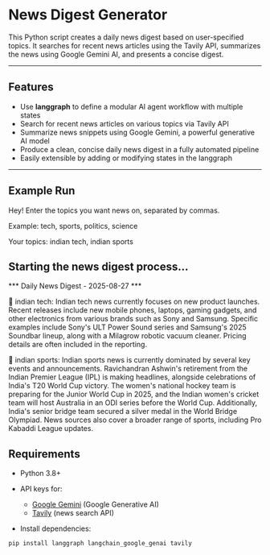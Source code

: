 # News Digest Generator

This Python script creates a daily news digest based on user-specified topics. It searches for recent news articles using the Tavily API, summarizes the news using Google Gemini AI, and presents a concise digest.

---

## Features

- Use **langgraph** to define a modular AI agent workflow with multiple states
- Search for recent news articles on various topics via Tavily API
- Summarize news snippets using Google Gemini, a powerful generative AI model
- Produce a clean, concise daily news digest in a fully automated pipeline
- Easily extensible by adding or modifying states in the langgraph

---
## Example Run

Hey! Enter the topics you want news on, separated by commas.

Example: tech, sports, politics, science

Your topics: indian tech, indian sports 

Starting the news digest process...
----------------------------------------

*** Daily News Digest - 2025-08-27 ***

📰 indian tech:
Indian tech news currently focuses on new product launches. Recent releases include new mobile phones, laptops, gaming gadgets, and other electronics from various brands such as Sony and Samsung. Specific examples include Sony's ULT Power Sound series and Samsung's 2025 Soundbar lineup, along with a Milagrow robotic vacuum cleaner. Pricing details are often included in the reporting.

📰 indian sports:
Indian sports news is currently dominated by several key events and announcements. Ravichandran Ashwin's retirement from the Indian Premier League (IPL) is making headlines, alongside celebrations of India's T20 World Cup victory. The women's national hockey team is preparing for the Junior World Cup in 2025, and the Indian women's cricket team will host Australia in an ODI series before the World Cup. Additionally, India's senior bridge team secured a silver medal in the World Bridge Olympiad. News sources also cover a broader range of sports, including Pro Kabaddi League updates.


## Requirements

- Python 3.8+
- API keys for:
  - [Google Gemini](https://developers.google.com/) (Google Generative AI)
  - [Tavily](https://tavily.com/) (news search API)

- Install dependencies:
```bash
pip install langgraph langchain_google_genai tavily
